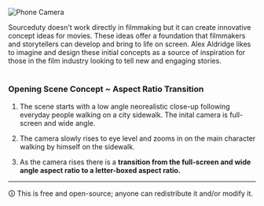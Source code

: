 ![Phone Camera](https://github.com/sourceduty/Movies/assets/123030236/cfa22fdf-5279-4ac7-ab98-fb4becaa50ce)

Sourceduty doesn't work directly in filmmaking but it can create innovative concept ideas for movies. These ideas offer a foundation that filmmakers and storytellers can develop and bring to life on screen. Alex Aldridge likes to imagine and design these initial concepts as a source of inspiration for those in the film industry looking to tell new and engaging stories.

#
### Opening Scene Concept ~ Aspect Ratio Transition

1. The scene starts with a low angle neorealistic close-up following everyday people walking on a city sidewalk. The inital camera is full-screen and wide angle. 

2. The camera slowly rises to eye level and zooms in on the main character walking by himself on the sidewalk. 

3. As the camera rises there is a **transition from the full-screen and wide angle aspect ratio to a letter-boxed aspect ratio.**

***

🛈 This is free and open-source; anyone can redistribute it and/or modify it.

